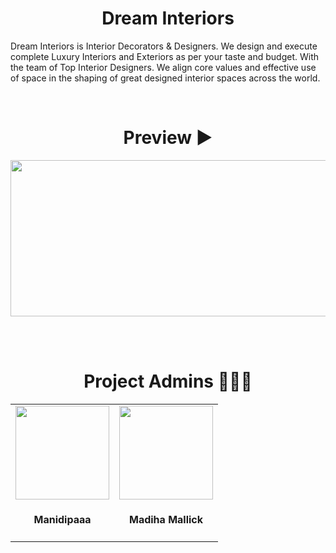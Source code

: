 <h1 align="center">
  Dream Interiors
</h1>
<p>Dream Interiors is Interior Decorators & Designers. We design and execute complete Luxury Interiors and Exteriors as per your taste and budget. With the team of Top Interior Designers. We align core values and effective use of space in the shaping of great designed interior spaces across the world.</p>

<br>

<h1 align=center> Preview ▶ </h1>
  <p align="center">
    <img src="https://user-images.githubusercontent.com/70858557/124554550-b8434400-de53-11eb-8591-6ab0dea8c1e9.gif" height="250px" width="600px">
  
<br><br>
<h1 align=center> Project Admins 👨🏻‍💻 </h1>
<table>
<tr>	
    <td align="center"><a href="https://github.com/Manidipaaa"><img src="https://avatars.githubusercontent.com/u/70858710?v=4" width=150px height=150px /></a></br> <h4>Manidipaaa</h4></td>
    <td align="center"><a href="https://github.com/madihamallick"><img src="https://avatars.githubusercontent.com/u/70858557?s=400&u=d233d17e8d678e7c41b9fe257527f39948a58802&v=4" width=150px height=150px /></a></br> <h4>Madiha Mallick</h4></td>
  </tr>
</table>
